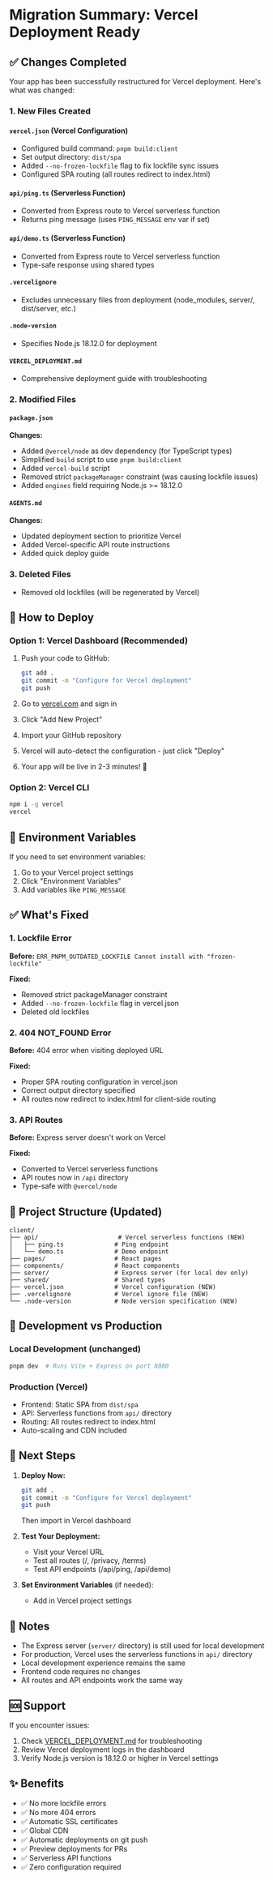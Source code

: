# Migration Summary: Vercel Deployment Ready

## ✅ Changes Completed

Your app has been successfully restructured for Vercel deployment. Here's what was changed:

### 1. New Files Created

#### `vercel.json` (Vercel Configuration)
- Configured build command: `pnpm build:client`
- Set output directory: `dist/spa`
- Added `--no-frozen-lockfile` flag to fix lockfile sync issues
- Configured SPA routing (all routes redirect to index.html)

#### `api/ping.ts` (Serverless Function)
- Converted from Express route to Vercel serverless function
- Returns ping message (uses `PING_MESSAGE` env var if set)

#### `api/demo.ts` (Serverless Function)
- Converted from Express route to Vercel serverless function
- Type-safe response using shared types

#### `.vercelignore`
- Excludes unnecessary files from deployment (node_modules, server/, dist/server, etc.)

#### `.node-version`
- Specifies Node.js 18.12.0 for deployment

#### `VERCEL_DEPLOYMENT.md`
- Comprehensive deployment guide with troubleshooting

### 2. Modified Files

#### `package.json`
**Changes:**
- Added `@vercel/node` as dev dependency (for TypeScript types)
- Simplified `build` script to use `pnpm build:client`
- Added `vercel-build` script
- Removed strict `packageManager` constraint (was causing lockfile issues)
- Added `engines` field requiring Node.js >= 18.12.0

#### `AGENTS.md`
**Changes:**
- Updated deployment section to prioritize Vercel
- Added Vercel-specific API route instructions
- Added quick deploy guide

### 3. Deleted Files
- Removed old lockfiles (will be regenerated by Vercel)

## 🚀 How to Deploy

### Option 1: Vercel Dashboard (Recommended)
1. Push your code to GitHub:
   ```bash
   git add .
   git commit -m "Configure for Vercel deployment"
   git push
   ```

2. Go to [vercel.com](https://vercel.com) and sign in

3. Click "Add New Project"

4. Import your GitHub repository

5. Vercel will auto-detect the configuration - just click "Deploy"

6. Your app will be live in 2-3 minutes! 🎉

### Option 2: Vercel CLI
```bash
npm i -g vercel
vercel
```

## 🔧 Environment Variables

If you need to set environment variables:
1. Go to your Vercel project settings
2. Click "Environment Variables"
3. Add variables like `PING_MESSAGE`

## ✅ What's Fixed

### 1. Lockfile Error
**Before:** `ERR_PNPM_OUTDATED_LOCKFILE Cannot install with "frozen-lockfile"`

**Fixed:** 
- Removed strict packageManager constraint
- Added `--no-frozen-lockfile` flag in vercel.json
- Deleted old lockfiles

### 2. 404 NOT_FOUND Error
**Before:** 404 error when visiting deployed URL

**Fixed:**
- Proper SPA routing configuration in vercel.json
- Correct output directory specified
- All routes now redirect to index.html for client-side routing

### 3. API Routes
**Before:** Express server doesn't work on Vercel

**Fixed:**
- Converted to Vercel serverless functions
- API routes now in `/api` directory
- Type-safe with `@vercel/node`

## 📁 Project Structure (Updated)

```
client/
├── api/                      # Vercel serverless functions (NEW)
│   ├── ping.ts              # Ping endpoint
│   └── demo.ts              # Demo endpoint
├── pages/                   # React pages
├── components/              # React components
├── server/                  # Express server (for local dev only)
├── shared/                  # Shared types
├── vercel.json              # Vercel configuration (NEW)
├── .vercelignore            # Vercel ignore file (NEW)
└── .node-version            # Node version specification (NEW)
```

## 🔄 Development vs Production

### Local Development (unchanged)
```bash
pnpm dev  # Runs Vite + Express on port 8080
```

### Production (Vercel)
- Frontend: Static SPA from `dist/spa`
- API: Serverless functions from `api/` directory
- Routing: All routes redirect to index.html
- Auto-scaling and CDN included

## 🎯 Next Steps

1. **Deploy Now:**
   ```bash
   git add .
   git commit -m "Configure for Vercel deployment"
   git push
   ```
   Then import in Vercel dashboard

2. **Test Your Deployment:**
   - Visit your Vercel URL
   - Test all routes (/, /privacy, /terms)
   - Test API endpoints (/api/ping, /api/demo)

3. **Set Environment Variables** (if needed):
   - Add in Vercel project settings

## 📝 Notes

- The Express server (`server/` directory) is still used for local development
- For production, Vercel uses the serverless functions in `api/` directory
- Local development experience remains the same
- Frontend code requires no changes
- All routes and API endpoints work the same way

## 🆘 Support

If you encounter issues:
1. Check [VERCEL_DEPLOYMENT.md](./VERCEL_DEPLOYMENT.md) for troubleshooting
2. Review Vercel deployment logs in the dashboard
3. Verify Node.js version is 18.12.0 or higher in Vercel settings

## ✨ Benefits

- ✅ No more lockfile errors
- ✅ No more 404 errors
- ✅ Automatic SSL certificates
- ✅ Global CDN
- ✅ Automatic deployments on git push
- ✅ Preview deployments for PRs
- ✅ Serverless API functions
- ✅ Zero configuration required

